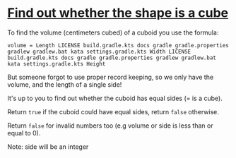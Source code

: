 # [Find out whether the shape is a cube](https://www.codewars.com/kata/find-out-whether-the-shape-is-a-cube "https://www.codewars.com/kata/58d248c7012397a81800005c")

To find the volume (centimeters cubed) of a cuboid you use the formula:

```volume = Length LICENSE build.gradle.kts docs gradle gradle.properties gradlew gradlew.bat kata settings.gradle.kts Width LICENSE build.gradle.kts docs gradle gradle.properties gradlew gradlew.bat kata settings.gradle.kts Height```
 
But someone forgot to use proper record keeping, so we only have the volume, and the length of a single side!

It's up to you to find out whether the cuboid has equal sides (= is a cube).

Return `true` if the cuboid could have equal sides, return `false` otherwise.

Return `false` for invalid numbers too (e.g volume or side is less than or equal to 0).

Note: side will be an integer
